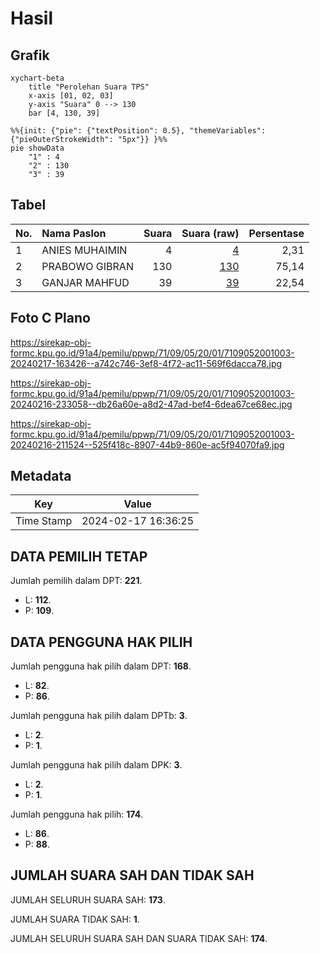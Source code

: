 # Hasil

## Grafik

```mermaid
xychart-beta
    title "Perolehan Suara TPS"
    x-axis [01, 02, 03]
    y-axis "Suara" 0 --> 130
    bar [4, 130, 39]
```

```mermaid
%%{init: {"pie": {"textPosition": 0.5}, "themeVariables": {"pieOuterStrokeWidth": "5px"}} }%%
pie showData
    "1" : 4
    "2" : 130
    "3" : 39
```

## Tabel

| No. | Nama Paslon    | Suara | Suara (raw) | Persentase |
|:--- |:-------------- | -----:| -----------:| ----------:|
| 1   | ANIES MUHAIMIN | 4     | [4][p-1]    | 2,31       |
| 2   | PRABOWO GIBRAN | 130   | [130][p-2]  | 75,14      |
| 3   | GANJAR MAHFUD  | 39    | [39][p-3]   | 22,54      |


[p-1]: https://github.com/gigit-pemilu/pemilu-2024-71-sulawesi-utara/blob/main/pilpres/hitung-suara/sub/71-sulawesi-utara/sub/09-kep-siau-tagulandang-biaro/sub/05-siau-barat-selatan/sub/2001-tanaki/sub/003-tps/sub/paslon-1.txt
[p-2]: https://github.com/gigit-pemilu/pemilu-2024-71-sulawesi-utara/blob/main/pilpres/hitung-suara/sub/71-sulawesi-utara/sub/09-kep-siau-tagulandang-biaro/sub/05-siau-barat-selatan/sub/2001-tanaki/sub/003-tps/sub/paslon-2.txt
[p-3]: https://github.com/gigit-pemilu/pemilu-2024-71-sulawesi-utara/blob/main/pilpres/hitung-suara/sub/71-sulawesi-utara/sub/09-kep-siau-tagulandang-biaro/sub/05-siau-barat-selatan/sub/2001-tanaki/sub/003-tps/sub/paslon-3.txt

## Foto C Plano

https://sirekap-obj-formc.kpu.go.id/91a4/pemilu/ppwp/71/09/05/20/01/7109052001003-20240217-163426--a742c746-3ef8-4f72-ac11-569f6dacca78.jpg

https://sirekap-obj-formc.kpu.go.id/91a4/pemilu/ppwp/71/09/05/20/01/7109052001003-20240216-233058--db26a60e-a8d2-47ad-bef4-6dea67ce68ec.jpg

https://sirekap-obj-formc.kpu.go.id/91a4/pemilu/ppwp/71/09/05/20/01/7109052001003-20240216-211524--525f418c-8907-44b9-860e-ac5f94070fa9.jpg


## Metadata

| Key        | Value               |
| ---------- | ------------------- |
| Time Stamp | 2024-02-17 16:36:25 |


## DATA PEMILIH TETAP

Jumlah pemilih dalam DPT: **221**.
 * L: **112**.
 * P: **109**.

## DATA PENGGUNA HAK PILIH

Jumlah pengguna hak pilih dalam DPT: **168**.
 * L: **82**.
 * P: **86**.

Jumlah pengguna hak pilih dalam DPTb: **3**.
 * L: **2**.
 * P: **1**.

Jumlah pengguna hak pilih dalam DPK: **3**.
 * L: **2**.
 * P: **1**.

Jumlah pengguna hak pilih: **174**.
 * L: **86**.
 * P: **88**.

## JUMLAH SUARA SAH DAN TIDAK SAH

JUMLAH SELURUH SUARA SAH: **173**.

JUMLAH SUARA TIDAK SAH: **1**.

JUMLAH SELURUH SUARA SAH DAN SUARA TIDAK SAH: **174**.


